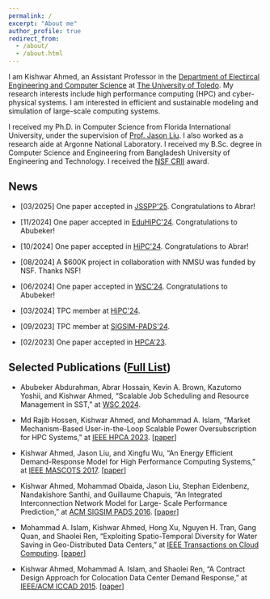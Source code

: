 ```yaml
---
permalink: /
excerpt: "About me"
author_profile: true
redirect_from: 
  - /about/
  - /about.html
---
```


I am Kishwar Ahmed, an Assistant Professor in the [Department of Electircal Engineering and Computer Science](https://www.utoledo.edu/engineering/electrical-engineering-computer-science/) at [The University of Toledo](https://www.utoledo.edu/). My research interests include high performance computing (HPC) and cyber-physical systems. I am interested in efficient and sustainable modeling and simulation of large-scale computing systems.

I received my Ph.D. in Computer Science from Florida International University, under the supervision of [Prof.
Jason Liu](https://people.cis.fiu.edu/liux/). I also worked as a research aide at Argonne National Laboratory. I received my B.Sc. degree in Computer Science and Engineering from Bangladesh University of Engineering and Technology. I received the [NSF CRII](https://www.nsf.gov/awardsearch/showAward?AWD_ID=2300124&HistoricalAwards=false) award.


## News
* [03/2025] One paper accepted in [JSSPP'25](https://jsspp.org/). Congratulations to Abrar!

* [11/2024] One paper accepted in [EduHiPC'24](https://tcpp.cs.gsu.edu/curriculum/?q=eduHiPC24). Congratulations to Abubeker!

* [10/2024] One paper accepted in [HiPC'24](https://www.hipc.org/). Congratulations to Abrar!

* [08/2024] A $600K project in collaboration with NMSU was funded by NSF. Thanks NSF!

* [06/2024] One paper accepted in [WSC'24](https://meetings.informs.org/wordpress/wsc2024/). Congratulations to Abubeker!

* [03/2024] TPC member at [HiPC'24](https://www.hipc.org/).

* [09/2023] TPC member at [SIGSIM-PADS'24](https://sigsim.acm.org/conf/pads/2024/).

* [02/2023] One paper accepted in [HPCA'23](https://hpca-conf.org/2023/).

## Selected Publications ([Full List](https://kishwarbd.github.io/publications/))

* Abubeker Abdurahman, Abrar Hossain, Kevin A. Brown, Kazutomo Yoshii, and Kishwar Ahmed, “Scalable Job Scheduling and Resource Management in SST,” at [WSC 2024](https://meetings.informs.org/wordpress/wsc2024/).

* Md Rajib Hossen, Kishwar Ahmed, and Mohammad A. Islam, “Market Mechanism-Based User-in-the-Loop Scalable Power Oversubscription for HPC Systems,” at [IEEE HPCA 2023](https://ieeexplore.ieee.org/document/10071006). [[paper](https://ieeexplore.ieee.org/document/10071006)]

*  Kishwar Ahmed, Jason Liu, and Xingfu Wu, “An Energy Efficient Demand-Response Model for High Performance Computing Systems,” at [IEEE MASCOTS 2017](https://mascots2017.cs.ucalgary.ca/). [[paper](https://ieeexplore.ieee.org/document/8107444/)]

* Kishwar Ahmed, Mohammad Obaida, Jason Liu, Stephan Eidenbenz, Nandakishore Santhi, and Guillaume Chapuis, “An Integrated Interconnection Network Model for Large- Scale Performance Prediction,” at [ACM SIGSIM PADS 2016](https://www.acm-sigsim-pads.org/). [[paper](https://dl.acm.org/citation.cfm?id=2901396)]

* Mohammad A. Islam, Kishwar Ahmed, Hong Xu, Nguyen H. Tran, Gang Quan, and Shaolei Ren, “Exploiting Spatio-Temporal Diversity for Water Saving in Geo-Distributed Data Centers,” at [IEEE Transactions on Cloud Computing](https://www.computer.org/web/tcc). [[paper](https://ieeexplore.ieee.org/document/7420641/)]

* Kishwar Ahmed, Mohammad A. Islam, and Shaolei Ren, “A Contract Design Approach for Colocation Data Center Demand Response,” at [IEEE/ACM ICCAD 2015](https://iccad.com/). [[paper](https://ieeexplore.ieee.org/document/7372629/)] 


  
